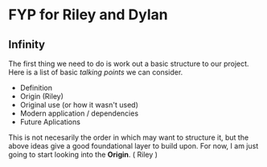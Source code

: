 # FYP for Riley and Dylan



## Infinity
The first thing we need to do is work out a basic structure to our project. Here is a list of basic *talking points* we can consider.



- Definition
- Origin (Riley)
- Original use (or how it wasn't used)
- Modern application / dependencies
- Future Aplications


This is not necesarily the order in which may want to structure it, but the above ideas give a good foundational layer to build upon. For now, I am just going to start looking into the **Origin**. ( Riley ) 






















